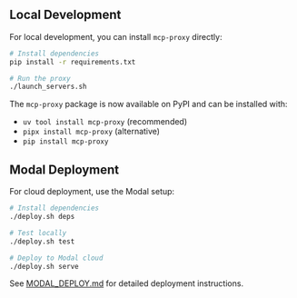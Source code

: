 ## Local Development

For local development, you can install `mcp-proxy` directly:

```bash
# Install dependencies
pip install -r requirements.txt

# Run the proxy
./launch_servers.sh
```

The `mcp-proxy` package is now available on PyPI and can be installed with:
- `uv tool install mcp-proxy` (recommended)
- `pipx install mcp-proxy` (alternative)  
- `pip install mcp-proxy`

## Modal Deployment

For cloud deployment, use the Modal setup:

```bash
# Install dependencies
./deploy.sh deps

# Test locally
./deploy.sh test

# Deploy to Modal cloud
./deploy.sh serve
```

See [MODAL_DEPLOY.md](MODAL_DEPLOY.md) for detailed deployment instructions.
